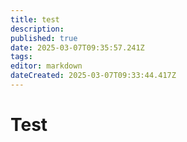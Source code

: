 ```yaml
---
title: test
description: 
published: true
date: 2025-03-07T09:35:57.241Z
tags: 
editor: markdown
dateCreated: 2025-03-07T09:33:44.417Z
---
```


# Test
